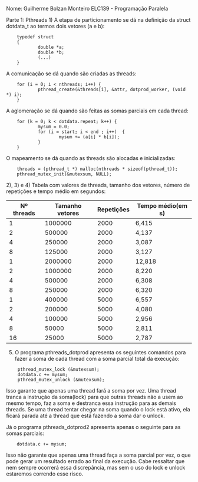 Nome: Guilherme Bolzan Monteiro
ELC139 - Programação Paralela

Parte 1: Pthreads
1) 
A etapa de particionamento se dá na definição da struct dotdata_t ao termos dois vetores (a e b):

        typedef struct 
        {
                double *a;
                double *b;
                (...)
        }
   
   
A comunicação se dá quando são criadas as threads:

        for (i = 0; i < nthreads; i++) {
                pthread_create(&threads[i], &attr, dotprod_worker, (void *) i);
        }
  
A aglomeração se dá quando são feitas as somas parciais em cada thread:

        for (k = 0; k < dotdata.repeat; k++) {
                mysum = 0.0;
                for (i = start; i < end ; i++)  {
                        mysum += (a[i] * b[i]);
                }
        }

O mapeamento se dá quando as threads são alocadas e inicializadas:

        threads = (pthread_t *) malloc(nthreads * sizeof(pthread_t));
        pthread_mutex_init(&mutexsum, NULL);

2), 3) e 4) Tabela com valores de threads, tamanho dos vetores, número de repetições e tempo médio em segundos:

Nº threads | Tamanho vetores | Repetições | Tempo médio(em s)
---------- | --------------- | ---------- | -----------------
1          | 1000000         | 2000       | 6,415
2          | 500000          | 2000       | 4,137
4          | 250000          | 2000       | 3,087
8          | 125000          | 2000       | 3,127
1          | 2000000         | 2000       | 12,818
2          | 1000000         | 2000       | 8,220
4          | 500000          | 2000       | 6,308
8          | 250000          | 2000       | 6,320
1          | 400000          | 5000       | 6,557
2          | 200000          | 5000       | 4,080
4          | 100000          | 5000       | 2,956
8          | 50000           | 5000       | 2,811
16         | 25000           | 5000       | 2,787


5) O programa pthreads_dotprod apresenta os seguintes comandos para fazer a soma de cada thread com a soma parcial total da 
execução:

        pthread_mutex_lock (&mutexsum);
        dotdata.c += mysum;
        pthread_mutex_unlock (&mutexsum);

Isso garante que apenas uma thread fará a soma por vez. Uma thread tranca a instrução da soma(lock) para que outras threads
não a usem ao mesmo tempo, faz a soma e destranca essa instrução para as demais threads. Se uma thread tentar chegar na soma
quando o lock está ativo, ela ficará parada até a thread que está fazendo a soma dar o unlock.
   
Já o programa pthreads_dotprod2 apresenta apenas o seguinte para as somas parciais:
  
        dotdata.c += mysum;
   
Isso não garante que apenas uma thread faça a soma parcial por vez, o que pode gerar um resultado errado ao final da execução.
Cabe ressaltar que nem sempre ocorrerá essa discrepância, mas sem o uso do lock e unlock estaremos correndo esse risco.
